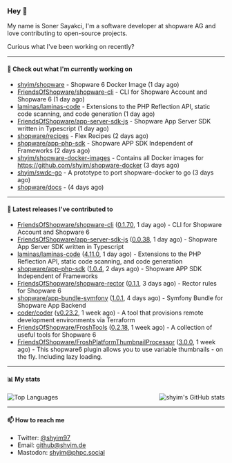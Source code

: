 ### Hey 👋

My name is Soner Sayakci, I'm a software developer at shopware AG and love contributing to open-source projects.

Curious what I've been working on recently?

---

#### 👷 Check out what I'm currently working on

- [shyim/shopware](https://github.com/shyim/shopware) - Shopware 6 Docker Image (1 day ago)
- [FriendsOfShopware/shopware-cli](https://github.com/FriendsOfShopware/shopware-cli) - CLI for Shopware Account and Shopware 6 (1 day ago)
- [laminas/laminas-code](https://github.com/laminas/laminas-code) - Extensions to the PHP Reflection API, static code scanning, and code generation (1 day ago)
- [FriendsOfShopware/app-server-sdk-js](https://github.com/FriendsOfShopware/app-server-sdk-js) - Shopware App Server SDK written in Typescript (1 day ago)
- [shopware/recipes](https://github.com/shopware/recipes) - Flex Recipes (2 days ago)
- [shopware/app-php-sdk](https://github.com/shopware/app-php-sdk) - Shopware APP SDK Independent of Frameworks (2 days ago)
- [shyim/shopware-docker-images](https://github.com/shyim/shopware-docker-images) - Contains all Docker images for https://github.com/shyim/shopware-docker (3 days ago)
- [shyim/swdc-go](https://github.com/shyim/swdc-go) - A prototype to port shopware-docker to go (3 days ago)
- [shopware/docs](https://github.com/shopware/docs) -  (4 days ago)

---

#### 🔭 Latest releases I've contributed to

- [FriendsOfShopware/shopware-cli](https://github.com/FriendsOfShopware/shopware-cli) ([0.1.70](https://github.com/FriendsOfShopware/shopware-cli/releases/tag/0.1.70), 1 day ago) - CLI for Shopware Account and Shopware 6
- [FriendsOfShopware/app-server-sdk-js](https://github.com/FriendsOfShopware/app-server-sdk-js) ([0.0.38](https://github.com/FriendsOfShopware/app-server-sdk-js/releases/tag/0.0.38), 1 day ago) - Shopware App Server SDK written in Typescript
- [laminas/laminas-code](https://github.com/laminas/laminas-code) ([4.11.0](https://github.com/laminas/laminas-code/releases/tag/4.11.0), 1 day ago) - Extensions to the PHP Reflection API, static code scanning, and code generation
- [shopware/app-php-sdk](https://github.com/shopware/app-php-sdk) ([1.0.4](https://github.com/shopware/app-php-sdk/releases/tag/1.0.4), 2 days ago) - Shopware APP SDK Independent of Frameworks
- [FriendsOfShopware/shopware-rector](https://github.com/FriendsOfShopware/shopware-rector) ([0.1.1](https://github.com/FriendsOfShopware/shopware-rector/releases/tag/0.1.1), 3 days ago) - Rector rules for Shopware 6
- [shopware/app-bundle-symfony](https://github.com/shopware/app-bundle-symfony) ([1.0.1](https://github.com/shopware/app-bundle-symfony/releases/tag/1.0.1), 4 days ago) - Symfony Bundle for Shopware App Backend
- [coder/coder](https://github.com/coder/coder) ([v0.23.2](https://github.com/coder/coder/releases/tag/v0.23.2), 1 week ago) - A tool that provisions remote development environments via Terraform
- [FriendsOfShopware/FroshTools](https://github.com/FriendsOfShopware/FroshTools) ([0.2.18](https://github.com/FriendsOfShopware/FroshTools/releases/tag/0.2.18), 1 week ago) - A collection of useful tools for Shopware 6
- [FriendsOfShopware/FroshPlatformThumbnailProcessor](https://github.com/FriendsOfShopware/FroshPlatformThumbnailProcessor) ([3.0.0](https://github.com/FriendsOfShopware/FroshPlatformThumbnailProcessor/releases/tag/3.0.0), 1 week ago) - This shopware6 plugin allows you to use variable thumbnails - on the fly. Including lazy loading.

---

#### 📊 My stats

<img align="right" alt="shyim's GitHub stats" src="https://github-readme-stats.vercel.app/api?username=shyim&count_private=1&show_icons=true&" />

![Top Languages](https://github-readme-stats.vercel.app/api/top-langs/?username=shyim)

---

#### 📫 How to reach me

- Twitter: [@shyim97](https://twitter.com/shyim97)
- Email: [github@shyim.de](mailto://github@shyim.de)
- Mastodon: <a rel="me" href="https://phpc.social/@shyim">shyim@phpc.social</a>
